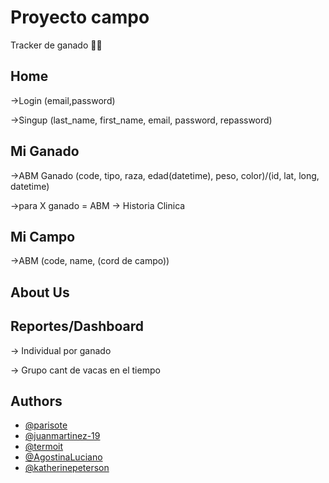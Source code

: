 # Proyecto campo

Tracker de ganado 🐄🐮

## Home
->Login (email,password)

->Singup (last_name, first_name, email, password, repassword)
## Mi Ganado
->ABM Ganado (code, tipo, raza, edad(datetime), peso, color)/(id, lat, long, datetime)

->para X ganado = ABM -> Historia Clinica
## Mi Campo
->ABM (code, name, (cord de campo))

## About Us

## Reportes/Dashboard
-> Individual por ganado

-> Grupo cant de vacas en el tiempo
## Authors

- [@parisote](https://www.github.com/parisote)
- [@juanmartinez-19](https://www.github.com/juanmartinez-19)
- [@termoit](https://www.github.com/termoit)
- [@AgostinaLuciano](https://www.github.com/AgostinaLuciano)
- [@katherinepeterson](https://www.github.com/octokatherine)